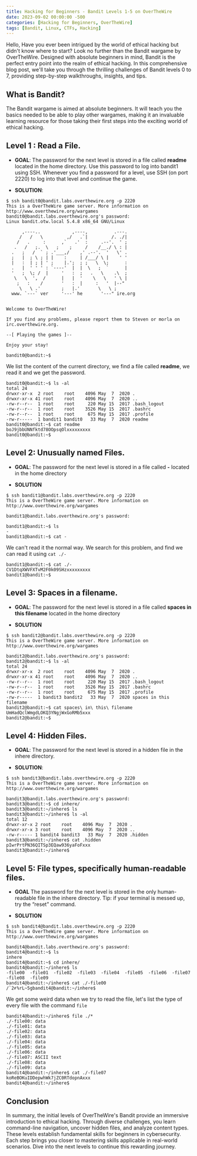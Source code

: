 ```yaml
---
title: Hacking for Beginners - Bandit Levels 1-5 on OverTheWire
date: 2023-09-02 00:00:00 -500
categories: [Hacking for Beginners, OverTheWire]
tags: [Bandit, Linux, CTFs, Hacking]
---
```


Hello, Have you ever been intrigued by the world of ethical hacking but didn't know where to start? Look no further than the Bandit wargame by OverTheWire. Designed with absolute beginners in mind, Bandit is the perfect entry point into the realm of ethical hacking. In this comprehensive blog post, we'll take you through the thrilling challenges of Bandit levels 0 to 7, providing step-by-step walkthroughs, insights, and tips.

## What is Bandit?
The Bandit wargame is aimed at absolute beginners. It will teach you the basics needed to be able to play other wargames, making it an invaluable learning resource for those taking their first steps into the exciting world of ethical hacking.

## **Level 1** : Read a File.

- **GOAL**: 
The password for the next level is stored in a file called **readme** located in the home directory. Use this password to log into bandit1 using SSH. Whenever you find a password for a level, use SSH (on port 2220) to log into that level and continue the game.

- **SOLUTION**:

```terminal
$ ssh bandit0@bandit.labs.overthewire.org -p 2220                                                                                                          
This is a OverTheWire game server. More information on http://www.overthewire.org/wargames                                                                                                                                                                                            
bandit0@bandit.labs.overthewire.org's password:                                                                                                              
Linux bandit.otw.local 5.4.8 x86_64 GNU/Linux                                                                                                                

      ,----..            ,----,          .---.                                                                                                               
     /   /   \         ,/   .`|         /. ./|                                                                                                               
    /   .     :      ,`   .'  :     .--'.  ' ;                                                                                                               
   .   /   ;.  \   ;    ;     /    /__./ \ : |                                                                                                               
  .   ;   /  ` ; .'___,/    ,' .--'.  '   \' .                                                                                                               
  ;   |  ; \ ; | |    :     | /___/ \ |    ' '                                                                                                               
  |   :  | ; | ' ;    |.';  ; ;   \  \;      :                                                                                                               
  .   |  ' ' ' : `----'  |  |  \   ;  `      |                                                                                                               
  '   ;  \; /  |     '   :  ;   .   \    .\  ;                                                                                                               
   \   \  ',  /      |   |  '    \   \   ' \ |                                                                                                               
    ;   :    /       '   :  |     :   '  |--"                                                                                                                
     \   \ .'        ;   |.'       \   \ ;                                                                                                                   
  www. `---` ver     '---' he       '---" ire.org                                                                                                            


Welcome to OverTheWire!                                                                                                                                      

If you find any problems, please report them to Steven or morla on                                                                                           
irc.overthewire.org.                                                                                                                                         

--[ Playing the games ]--

Enjoy your stay!

bandit0@bandit:~$

```

We list the content of the current directory, we find a file called **readme**, we read it and we get the password.

```terminal
bandit0@bandit:~$ ls -al
total 24
drwxr-xr-x  2 root    root    4096 May  7  2020 .
drwxr-xr-x 41 root    root    4096 May  7  2020 ..
-rw-r--r--  1 root    root     220 May 15  2017 .bash_logout
-rw-r--r--  1 root    root    3526 May 15  2017 .bashrc
-rw-r--r--  1 root    root     675 May 15  2017 .profile
-rw-r-----  1 bandit1 bandit0   33 May  7  2020 readme
bandit0@bandit:~$ cat readme
boJ9jbbUNNfktd78OOpsqOlxxxxxxxxx
bandit0@bandit:~$
```

## **Level 2**: Unusually named Files.

- **GOAL**: 
The password for the next level is stored in a file called **-** located in the home directory


- **SOLUTION**

```terminal
$ ssh bandit1@bandit.labs.overthewire.org -p 2220                            
This is a OverTheWire game server. More information on http://www.overthewire.org/wargames

bandit1@bandit.labs.overthewire.org's password:

bandit1@bandit:~$ ls
-
bandit1@bandit:~$ cat -

```

We can't read it the normal way. We search for this problem, and find we can read it using `cat ./-`

```terminal
bandit1@bandit:~$ cat ./-
CV1DtqXWVFXTvM2F0k09SHzxxxxxxxxx
bandit1@bandit:~$
```

## **Level 3**: Spaces in a filename.

- **GOAL**:
The password for the next level is stored in a file called **spaces in this filename** located in the home directory

- **SOLUTION**

```terminal
$ ssh bandit2@bandit.labs.overthewire.org -p 2220                            
This is a OverTheWire game server. More information on http://www.overthewire.org/wargames

bandit2@bandit.labs.overthewire.org's password:
bandit2@bandit:~$ ls -al
total 24
drwxr-xr-x  2 root    root    4096 May  7  2020 .
drwxr-xr-x 41 root    root    4096 May  7  2020 ..
-rw-r--r--  1 root    root     220 May 15  2017 .bash_logout
-rw-r--r--  1 root    root    3526 May 15  2017 .bashrc
-rw-r--r--  1 root    root     675 May 15  2017 .profile
-rw-r-----  1 bandit3 bandit2   33 May  7  2020 spaces in this filename
bandit2@bandit:~$ cat spaces\ in\ this\ filename
UmHadQclWmgdLOKQ3YNgjWxGoRMb5xxx
bandit2@bandit:~$
```

## **Level 4**: Hidden Files.

- **GOAL**:
The password for the next level is stored in a hidden file in the inhere directory.

- **SOLUTION**:

```terminal
$ ssh bandit3@bandit.labs.overthewire.org -p 2220                            
This is a OverTheWire game server. More information on http://www.overthewire.org/wargames

bandit3@bandit.labs.overthewire.org's password:
bandit3@bandit:~$ cd inhere/
bandit3@bandit:~/inhere$ ls
bandit3@bandit:~/inhere$ ls -al
total 12
drwxr-xr-x 2 root    root    4096 May  7  2020 .
drwxr-xr-x 3 root    root    4096 May  7  2020 ..
-rw-r----- 1 bandit4 bandit3   33 May  7  2020 .hidden
bandit3@bandit:~/inhere$ cat .hidden
pIwrPrtPN36QITSp3EQaw936yaFoFxxx
bandit3@bandit:~/inhere$
```

## **Level 5**: File types, specifically human-readable files.

- **GOAL**
The password for the next level is stored in the only human-readable file in the inhere directory. Tip: if your terminal is messed up, try the “reset” command.

- **SOLUTION**

```terminal
$ ssh bandit4@bandit.labs.overthewire.org -p 2220                            
This is a OverTheWire game server. More information on http://www.overthewire.org/wargames

bandit4@bandit.labs.overthewire.org's password:
bandit4@bandit:~$ ls
inhere
bandit4@bandit:~$ cd inhere/
bandit4@bandit:~/inhere$ ls
-file00  -file01  -file02  -file03  -file04  -file05  -file06  -file07  -file08  -file09
bandit4@bandit:~/inhere$ cat ./-file00
/`2ғ%rL~5gbandit4@bandit:~/inhere$
```

We get some weird data when we try to read the file, let's list the type of every file with the command `file`

```terminal
bandit4@bandit:~/inhere$ file ./*
./-file00: data
./-file01: data
./-file02: data
./-file03: data
./-file04: data
./-file05: data
./-file06: data
./-file07: ASCII text
./-file08: data
./-file09: data
bandit4@bandit:~/inhere$ cat ./-file07
koReBOKuIDDepwhWk7jZC0RTdopnAxxx
bandit4@bandit:~/inhere$
```

## Conclusion

In summary, the initial levels of OverTheWire's Bandit provide an immersive introduction to ethical hacking. Through diverse challenges, you learn command-line navigation, uncover hidden files, and analyze content types. These levels establish fundamental skills for beginners in cybersecurity. Each step brings you closer to mastering skills applicable in real-world scenarios. Dive into the next levels to continue this rewarding journey.
